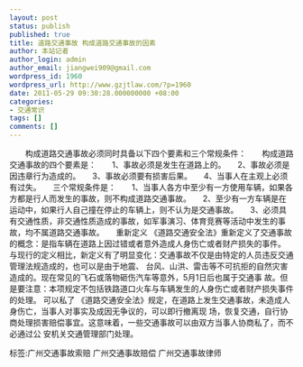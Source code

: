```yaml
---
layout: post
status: publish
published: true
title: 道路交通事故 构成道路交通事故的因素
author: 本站记者
author_login: admin
author_email: jiangwei909@gmail.com
wordpress_id: 1960
wordpress_url: http://www.gzjtlaw.com/?p=1960
date: 2011-05-29 09:30:28.000000000 +08:00
categories:
- 交通常识
tags: []
comments: []
---
```

　　构成道路交通事故必须同时具备以下四个要素和三个常规条件：　　构成道路交通事故的四个要素是：　　1、事故必须是发生在道路上的。　　2、事故必须是因违章行为造成的。　　3、事故必须要有损害后果。　　4、当事人在主观上必须有过失。　　三个常规条件是：　　1、当事人各方中至少有一方使用车辆，如果各方都是行人而发生的事故，则不构成道路交通事故。　　2、至少有一方车辆是在运动中，如果行人自己撞在停止的车辆上，则不认为是交通事故。　　3、必须具有交通性质，非交通性质造成的事故，如军事演习、体育竞赛等活动中发生的事故，均不属道路交通事故。　　重新定义 《道路交通安全法》重新定义了交通事故的概念：是指车辆在道路上因过错或者意外造成人身伤亡或者财产损失的事件。 与现行的定义相比，新定义有了明显变化：交通事故不仅是由特定的人员违反交通管理法规造成的，也可以是由于地震、 台风、山洪、雷击等不可抗拒的自然灾害造成的。现在常见的飞石或落物砸伤汽车等意外，5月1日后也属于交通事 故。但是要注意：本项规定不包括铁路道口火车与车辆发生的人身伤亡或者财产损失事件的处理。 可以私了 《道路交通安全法》规定，在道路上发生交通事故，未造成人身伤亡，当事人对事实及成因无争议的，可以即行撤离现 场，恢复交通，自行协商处理损害赔偿事宜。这意味着，一些交通事故可以由双方当事人协商私了，而不必通过公 安机关交通管理部门处理。标签:广州交通事故索赔 广州交通事故赔偿 广州交通事故律师
